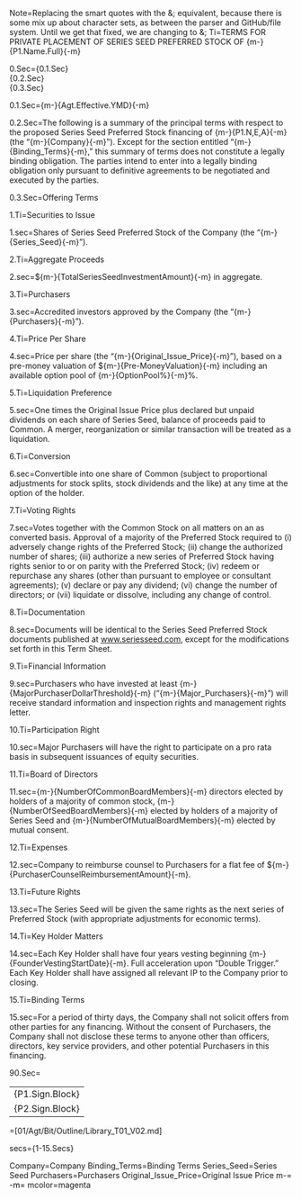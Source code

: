 Note=Replacing the smart quotes with the &; equivalent, because there is some mix up about character sets, as between the parser and GitHub/file system.  Until we get that fixed, we are changing to &;
Ti=TERMS FOR PRIVATE PLACEMENT OF SERIES SEED PREFERRED STOCK OF {m-}{P1.Name.Full}{-m}

0.Sec={0.1.Sec}<br>{0.2.Sec}<br>{0.3.Sec}<br>

0.1.Sec={m-}{Agt.Effective.YMD}{-m}

0.2.Sec=The following is a summary of the principal terms with respect to the proposed Series Seed Preferred Stock financing of {m-}{P1.N,E,A}{-m} (the &ldquo;{m-}{Company}{-m}&rdquo;).  Except for the section entitled &ldquo;{m-}{Binding_Terms}{-m},&rdquo; this summary of terms does not constitute a legally binding obligation.  The parties intend to enter into a legally binding obligation only pursuant to definitive agreements to be negotiated and executed by the parties.

0.3.Sec=Offering Terms

1.Ti=Securities to Issue

1.sec=Shares of Series Seed Preferred Stock of the Company (the &ldquo;{m-}{Series_Seed}{-m}&rdquo;).

2.Ti=Aggregate Proceeds

2.sec=${m-}{TotalSeriesSeedInvestmentAmount}{-m} in aggregate.

3.Ti=Purchasers

3.sec=Accredited investors approved by the Company (the &ldquo;{m-}{Purchasers}{-m}&rdquo;).

4.Ti=Price Per Share

4.sec=Price per share (the &ldquo;{m-}{Original_Issue_Price}{-m}&rdquo;), based on a pre-money valuation of ${m-}{Pre-MoneyValuation}{-m} including an available option pool of {m-}{OptionPool%}{-m}%.

5.Ti=Liquidation Preference

5.sec=One times the Original Issue Price plus declared but unpaid dividends on each share of Series Seed, balance of proceeds paid to Common.  A merger, reorganization or similar transaction will be treated as a liquidation.

6.Ti=Conversion

6.sec=Convertible into one share of Common (subject to proportional adjustments for stock splits, stock dividends and the like) at any time at the option of the holder.

7.Ti=Voting Rights

7.sec=Votes together with the Common Stock on all matters on an as converted basis.  Approval of a majority of the Preferred Stock required to (i) adversely change rights of the Preferred Stock; (ii) change the authorized number of shares; (iii) authorize a new series of Preferred Stock having rights senior to or on parity with the Preferred Stock; (iv) redeem or repurchase any shares (other than pursuant to employee or consultant agreements); (v) declare or pay any dividend; (vi) change the number of directors; or (vii) liquidate or dissolve, including any change of control.

8.Ti=Documentation

8.sec=Documents will be identical to the Series Seed Preferred Stock documents published at www.seriesseed.com, except for the modifications set forth in this Term Sheet.    

9.Ti=Financial Information

9.sec=Purchasers who have invested at least {m-}{MajorPurchaserDollarThreshold}{-m} (&ldquo;{m-}{Major_Purchasers}{-m}&rdquo;) will receive standard information and inspection rights and management rights letter.

10.Ti=Participation Right

10.sec=Major Purchasers will have the right to participate on a pro rata basis in subsequent issuances of equity securities.

11.Ti=Board of Directors

11.sec={m-}{NumberOfCommonBoardMembers}{-m} directors elected by holders of a majority of common stock, {m-}{NumberOfSeedBoardMembers}{-m} elected by holders of a majority of Series Seed and {m-}{NumberOfMutualBoardMembers}{-m} elected by mutual consent.

12.Ti=Expenses

12.sec=Company to reimburse counsel to Purchasers for a flat fee of ${m-}{PurchaserCounselReimbursementAmount}{-m}.

13.Ti=Future Rights

13.sec=The Series Seed will be given the same rights as the next series of Preferred Stock (with appropriate adjustments for economic terms).

14.Ti=Key Holder Matters

14.sec=Each Key Holder shall have four years vesting beginning {m-}{FounderVestingStartDate}{-m}. Full acceleration upon &ldquo;Double Trigger.&rdquo; Each Key Holder shall have assigned all relevant IP to the Company prior to closing.

15.Ti=Binding Terms

15.sec=For a period of thirty days, the Company shall not solicit offers from other parties for any financing.  Without the consent of Purchasers, the Company shall not disclose these terms to anyone other than officers, directors, key service providers, and other potential Purchasers in this financing.

90.Sec=<table><tr><td>{P1.Sign.Block}</td></tr><tr><td>{P2.Sign.Block}</td></tr></table>


=[01/Agt/Bit/Outline/Library_T01_V02.md]

secs={1-15.Secs}

Company=Company
Binding_Terms=Binding Terms
Series_Seed=Series Seed
Purchasers=Purchasers
Original_Issue_Price=Original Issue Price
m-=<font color="{mcolor}">
-m=</font>
mcolor=magenta

